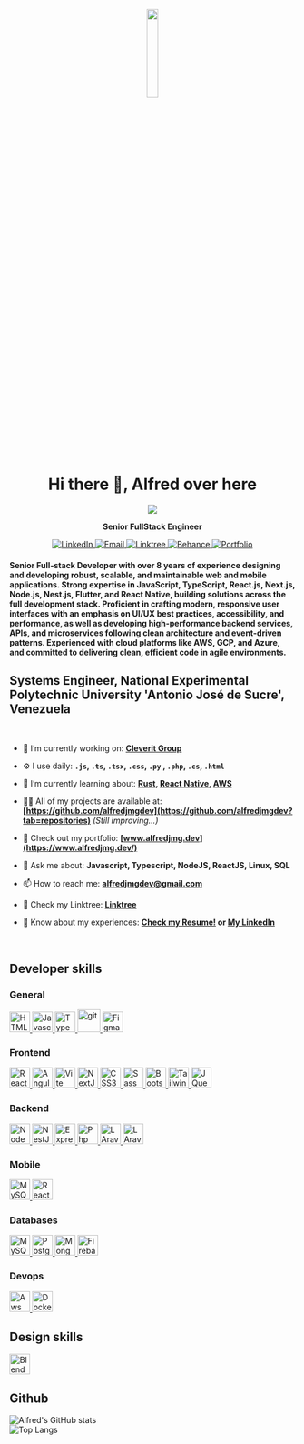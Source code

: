<div>
<p align="center">
  <picture>
    <source media="(prefers-color-scheme: dark)" srcset="https://storage.alfredjmg.dev/s/aj9BonynPJmySBj/preview" width="100" style="filter: invert(100%)">
    <source media="(prefers-color-scheme: light)" srcset="https://storage.alfredjmg.dev/s/aj9BonynPJmySBj/preview" width="100">
    <img src="https://storage.alfredjmg.dev/s/aj9BonynPJmySBj/preview" width="15" style="width: 20%">
  </picture>
  <p align="center">
</p>
<h1 align="center">Hi there 👋, Alfred over here</h2>
</p>
<p align="center">
  <img src="https://storage.alfredjmg.dev/s/yLMRoWTE5toi7AD/preview"> 
</p>
<p align="center">
<b>
    Senior FullStack Engineer 
  </b>
</p>
<p align="center">
    <a href="https://www.linkedin.com/in/alfredo-mujica-godoy-04bab5161/">
      <img src="https://img.shields.io/badge/LinkedIn-0077B5?style=for-the-badge&logo=linkedin&logoColor=white" alt="LinkedIn">
    </a>
    <a href="mailto:alfredjmgdev@gmail.com">
      <img src="https://img.shields.io/badge/Gmail-D14836?style=for-the-badge&logo=gmail&logoColor=white" alt="Email">
    </a>
    <a href="https://linktr.ee/alfredjmgdev">
      <img src="https://img.shields.io/badge/Linktree-39E09B?style=for-the-badge&logo=linktree&logoColor=white" alt="Linktree">
    </a>
    <a href="https://www.behance.net/alfred_drawing">
      <img src="https://img.shields.io/badge/Behance-1769FF?style=for-the-badge&logo=behance&logoColor=white" alt="Behance">
    </a>
    <a href="https://www.alfredjmg.dev/">
      <img src="https://img.shields.io/badge/Portfolio-FF5722?style=for-the-badge&logo=google-chrome&logoColor=white" alt="Portfolio">
    </a>
  </p>
</div>

<div align="left">
  
  <h4 align="left">
    Senior Full-stack Developer with over 8 years of experience designing and developing robust, scalable, and maintainable web and mobile applications. Strong expertise in JavaScript, TypeScript, React.js, Next.js, Node.js, Nest.js, Flutter, and React Native, building solutions across the full development stack. Proficient in crafting modern, responsive user interfaces with an emphasis on UI/UX best practices, accessibility, and performance, as well as developing high-performance backend services, APIs, and microservices following clean architecture and event-driven patterns. Experienced with cloud platforms like AWS, GCP, and Azure, and committed to delivering clean, efficient code in agile environments. 
  </h4>

<h2 align="left">
  <b>
    Systems Engineer, National Experimental Polytechnic University 'Antonio José de Sucre', Venezuela
  </b>
</h2>
  
  </br>
  
<p align="left">
  
  - 🔭 I’m currently working on: **[Cleverit Group](https://www.cleveritgroup.com/)**

-   ⚙️ I use daily: **`.js`, `.ts`, `.tsx`, `.css`, `.py` , `.php`, `.cs`, `.html`**

-   🌱 I’m currently learning about: **[Rust](https://github.com/rust-lang/rust), [React Native](https://reactnative.dev/), [AWS](https://aws.amazon.com//)**

-   👨‍💻 All of my projects are available at: **[https://github.com/alfredjmgdev](https://github.com/alfredjmgdev?tab=repositories)** _(Still improving...)_

-   💼 Check out my portfolio: **[www.alfredjmg.dev](https://www.alfredjmg.dev/)**

-   💬 Ask me about: **Javascript, Typescript, NodeJS, ReactJS, Linux, SQL**

-   📫 How to reach me: **alfredjmgdev@gmail.com**

-   🔗 Check my Linktree: **[Linktree](https://linktr.ee/alfredjmgdev)**

-   📄 Know about my experiences: **[Check my Resume!](https://storage.alfredjmg.dev/s/iXyP9SwcXo7ySfq) or [My LinkedIn](https://www.linkedin.com/in/alfredo-mujica-godoy-04bab5161/)**
</p>

</br>

<h2 align="left"><b>
Developer skills
</b></h2>

<h3 align="left">General</h3>
<a href="https://developer.mozilla.org/en-US/docs/Glossary/HTML5" target="_blank" rel="noreferrer">
  <img src="https://raw.githubusercontent.com/danielcranney/readme-generator/main/public/icons/skills/html5-colored.svg" width="36" height="36" alt="HTML5" />
</a>
<a href="https://developer.mozilla.org/en-US/docs/Web/JavaScript" target="_blank" rel="noreferrer">
  <img src="https://raw.githubusercontent.com/danielcranney/readme-generator/main/public/icons/skills/javascript-colored.svg" width="36" height="36" alt="Javascript" />
</a>
<a href="https://www.typescriptlang.org/" target="_blank" rel="noreferrer">
  <img src="https://raw.githubusercontent.com/danielcranney/readme-generator/main/public/icons/skills/typescript-colored.svg" width="36" height="36" alt="TypeScript" />
</a>
<a href="https://git-scm.com/" target="_blank" rel="noreferrer">
  <img src="https://www.vectorlogo.zone/logos/git-scm/git-scm-icon.svg" alt="git" width="40" height="40"/>
</a>
<a href="https://www.figma.com/" target="_blank" rel="noreferrer">
  <img src="https://raw.githubusercontent.com/danielcranney/readme-generator/main/public/icons/skills/figma-colored.svg" width="36" height="36" alt="Figma" />
</a>

<h3 align="left">Frontend</h3>
<a href="https://reactjs.org/" target="_blank" rel="noreferrer">
  <img src="https://raw.githubusercontent.com/danielcranney/readme-generator/main/public/icons/skills/react-colored.svg" width="36" height="36" alt="React" />
</a>
<a href="https://angular.io/" target="_blank" rel="noreferrer">
  <img src="https://raw.githubusercontent.com/danielcranney/readme-generator/main/public/icons/skills/angularjs-colored.svg" width="36" height="36" alt="Angular" />
</a>
<a href="https://vitejs.dev/" target="_blank" rel="noreferrer">
  <img src="https://raw.githubusercontent.com/danielcranney/readme-generator/main/public/icons/skills/vite-colored.svg" width="36" height="36" alt="Vite" />
</a>
<a href="https://nextjs.org/docs" target="_blank" rel="noreferrer">
  <img src="https://raw.githubusercontent.com/danielcranney/readme-generator/main/public/icons/skills/nextjs-colored.svg" width="36" height="36" alt="NextJs" />
</a>
<a href="https://www.w3.org/TR/CSS/#css" target="_blank" rel="noreferrer">
  <img src="https://raw.githubusercontent.com/danielcranney/readme-generator/main/public/icons/skills/css3-colored.svg" width="36" height="36" alt="CSS3" />
</a>
<a href="https://sass-lang.com/" target="_blank" rel="noreferrer">
  <img src="https://raw.githubusercontent.com/danielcranney/readme-generator/main/public/icons/skills/sass-colored.svg" width="36" height="36" alt="Sass" />
</a>
<a href="https://getbootstrap.com/" target="_blank" rel="noreferrer">
  <img src="https://raw.githubusercontent.com/danielcranney/readme-generator/main/public/icons/skills/bootstrap-colored.svg" width="36" height="36" alt="Bootstrap" />
</a>
<a href="https://tailwindcss.com/" target="_blank" rel="noreferrer">
  <img src="https://raw.githubusercontent.com/danielcranney/readme-generator/main/public/icons/skills/tailwindcss-colored.svg" width="36" height="36" alt="TailwindCSS" />
</a>
<a href="https://jquery.com/" target="_blank" rel="noreferrer">
  <img src="https://raw.githubusercontent.com/danielcranney/readme-generator/main/public/icons/skills/jquery-colored.svg" width="36" height="36" alt="JQuery" />
</a>

<h3 align="left">Backend</h3>
<a href="https://nodejs.org/en/" target="_blank" rel="noreferrer">
  <img src="https://raw.githubusercontent.com/danielcranney/readme-generator/main/public/icons/skills/nodejs-colored.svg" width="36" height="36" alt="NodeJS" />
</a>
<a href="https://docs.nestjs.com/" target="_blank" rel="noreferrer">
  <img src="https://raw.githubusercontent.com/danielcranney/readme-generator/main/public/icons/skills/nestjs-colored.svg" width="36" height="36" alt="NestJS" />
</a>
<a href="https://expressjs.com/" target="_blank" rel="noreferrer" classname="general-icon">
  <img src="https://raw.githubusercontent.com/danielcranney/readme-generator/main/public/icons/skills/express-colored.svg" width="36" height="36" alt="ExpressJS" />
</a>
<a href="https://www.php.net/" target="_blank" rel="noreferrer" classname="general-icon">
  <img src="https://raw.githubusercontent.com/danielcranney/readme-generator/main/public/icons/skills/php-colored.svg" width="36" height="36" alt="Php" />
</a>
<a href="https://laravel.com/" target="_blank" rel="noreferrer" classname="general-icon">
  <img src="https://raw.githubusercontent.com/danielcranney/readme-generator/main/public/icons/skills/laravel-colored.svg" width="36" height="36" alt="LAravel" />
</a>
<a href="https://www.java.com/" target="_blank" rel="noreferrer" classname="general-icon">
  <img src="https://raw.githubusercontent.com/danielcranney/readme-generator/main/public/icons/skills/java.svg" width="36" height="36" alt="LAravel" />
</a>

<h3 align="left">Mobile</h3>
<a href="https://flutter.dev/" target="_blank" rel="noreferrer">
  <img src="https://raw.githubusercontent.com/danielcranney/readme-generator/main/public/icons/skills/flutter-colored.svg" width="36" height="36" alt="MySQL" />
</a>
<a href="https://reactnative.dev/" target="_blank" rel="noreferrer">
  <img src="https://raw.githubusercontent.com/danielcranney/readme-generator/main/public/icons/skills/react-colored.svg" width="36" height="36" alt="ReactNative" />
</a>

<h3 align="left">Databases</h3>
<a href="https://www.mysql.com/" target="_blank" rel="noreferrer">
  <img src="https://raw.githubusercontent.com/danielcranney/readme-generator/main/public/icons/skills/mysql.svg" width="36" height="36" alt="MySQL" />
</a>
<a href="https://www.postgresql.org/" target="_blank" rel="noreferrer">
  <img src="https://raw.githubusercontent.com/danielcranney/readme-generator/main/public/icons/skills/postgresql-colored.svg" width="36" height="36" alt="PostgreSQL" />
</a>
<a href="https://www.mongodb.com/" target="_blank" rel="noreferrer">
  <img src="https://raw.githubusercontent.com/danielcranney/readme-generator/main/public/icons/skills/mongodb-colored.svg" width="36" height="36" alt="MongoDB" />
</a>
<a href="https://firebase.google.com/" target="_blank" rel="noreferrer">
  <img src="https://raw.githubusercontent.com/danielcranney/readme-generator/main/public/icons/skills/firebase-colored.svg" width="36" height="36" alt="Firebase" />
</a>

<h3 align="left">Devops</h3>
<a href="https://aws.amazon.com/" target="_blank" rel="noreferrer">
  <img src="https://raw.githubusercontent.com/danielcranney/readme-generator/main/public/icons/skills/aws.svg" width="36" height="36" alt="Aws" />
</a>
<a href="https://www.docker.com/" target="_blank" rel="noreferrer">
  <img src="https://raw.githubusercontent.com/danielcranney/readme-generator/main/public/icons/skills/docker-colored.svg" width="36" height="36" alt="Docker" />
</a>
<p></p>

<h2 align="left"><b>Design skills</b></h2>
<a href="https://www.blender.org/" target="_blank" rel="noreferrer">
  <img src="https://raw.githubusercontent.com/danielcranney/readme-generator/main/public/icons/skills/blender-colored.svg" width="36" height="36" alt="Blender" />
</a>

<h2 align="left"><b>Github</b></h2>

![Alfred's GitHub stats](https://github-readme-stats.vercel.app/api?username=alfredjmgdev&show_icons=true&theme=transparent)
</br>
![Top Langs](https://github-readme-stats.vercel.app/api/top-langs/?username=alfredjmgdev&layout=compact)

</br>
</br>
</br>
</br>
</br>

</div>
